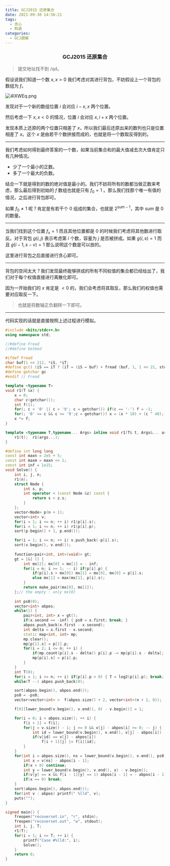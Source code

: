 ```yaml
---
title: GCJ2015 还原集合
date: 2021-09-30 14:50:21
tags:
  - 贪心
  - 构造
categories:
  - GCJ题解
---
```


<h3><center>GCJ2015 还原集合</center></h3>

> 提交地址找不到 /qd。

假设说我们知道一个数 $x, x > 0$ 我们考虑对其进行背包，不妨假设上一个背包的数组为 $f$。

![4IXWEq.png](https://img-blog.csdnimg.cn/img_convert/79ce7a9a092d0368df1cb65ec8e5fe3e.png)

发现对于一个新的数组位置 $i$ 会对应 $i - x, x$ 两个位置。

然后考虑一下 $x, x < 0$ 的情况，位置 $i$ 会对应 $x, i + x$ 两个位置。

发现本质上还原的两个位置只相差了 $x$，所以我们最后还原出来的数列也只是位置相差了 $x$。这个 $x$ 是由若干个数拼接而成的，也就是将一个数取反得到的。

------

我们考虑如何得到最终答案的一个数，如果当前集合和的最大值减去次大值肯定只有几种情况。

- 少了一个最小的正数。
- 多了一个最大的负数。

结合一下就是得到的数的绝对值是最小的。我们不妨将所有的数都当做正数来考虑，那么最后得到初始的 $f$ 数组也就是只有 $f_0 = 1$ 。那么我们找那个唯一有值的情况，之后进行背包即可。

如果 $f_0 \ne 1$ 呢？肯定是有若干个 $0$ 组成的集合，也就是 $2^{sum - 1}$，其中 $sum$ 是 $0$ 的数量。

------

当我们找到这个位置 $f_x = 1$ 而且其他位置都是 $0$ 的时候我们考虑将其他数进行取反。对于背包 $g(i, j)$ 表示考虑第 $i$ 个数，容量为 $j$ 是否被拼成。如果 $g(i, s) = 1$ 而且 $g(i - 1, s - v) = 1$ 那么说明这个数是可以放的。

这里进行背包之后直接进行贪心即可。

------

背包的空间太大？我们发现最终能够拼成的所有不同权值的集合都已经给出了，我们对于每个权值直接进行离散化即可。

因为一开始我们的 $x$ 肯定是 $< 0$ 的，我们会考虑将其取反，那么我们的权值也需要对应取反一下。

> 也就是将数轴正负翻转一下即可。

------

代码实现的话就是直接按照上述过程进行模拟。

```cpp
#include <bits/stdc++.h>
using namespace std;

//#define Fread
//#define Getmod

#ifdef Fread
char buf[1 << 21], *iS, *iT;
#define gc() (iS == iT ? (iT = (iS = buf) + fread (buf, 1, 1 << 21, stdin), (iS == iT ? EOF : *iS ++)) : *iS ++)
#define getchar gc
#endif // Fread

template <typename T>
void r1(T &x) {
	x = 0;
	char c(getchar());
	int f(1);
	for(; c < '0' || c > '9'; c = getchar()) if(c == '-') f = -1;
	for(; '0' <= c && c <= '9';c = getchar()) x = (x * 10) + (c ^ 48);
	x *= f;
}

template <typename T,typename... Args> inline void r1(T& t, Args&... args) {
    r1(t);  r1(args...);
}

#define int long long
const int maxn = 2e5 + 5;
const int maxm = maxn << 1;
const int inf = 1e15;
void Solve() {
    int i, j, n;
    r1(n);
    struct Node {
        int s, p;
        int operator < (const Node &z) const {
            return s < z.s;
        }
    };
    vector<Node> p(n + 1);
    vector<int> v;
    for(i = 1; i <= n; ++ i) r1(p[i].s);
    for(i = 1; i <= n; ++ i) r1(p[i].p);
    sort(p.begin() + 1, p.end());

    for(i = 1; i <= n; ++ i) v.push_back(-p[i].s);
    sort(v.begin(), v.end());
    
    function<pair<int, int>(void)> gt;
    gt = [&] () {
        int mx[2]; mx[0] = mx[1] = - inf;
        for(i = n; i >= 1; -- i) if(p[i].p) {
            if(p[i].s > mx[0]) mx[1] = mx[0], mx[0] = p[i].s;
            else mx[1] = max(mx[1], p[i].s);
        }
        return make_pair(mx[0], mx[1]);
    };// the empty : only mx[0]
    
    int ps0(0);
    vector<int> abpos;
    while(1) {
        pair<int, int> x = gt();
        if(x.second == -inf) { ps0 = x.first; break; }
        abpos.push_back(x.first - x.second);
        int delta = x.first - x.second;
        static map<int, int> mp;
        mp.clear();
        mp[p[1].s] = p[1].p;
        for(i = 2; i <= n; ++ i) {
            if(mp.count(p[i].s - delta)) p[i].p -= mp[p[i].s - delta];
            mp[p[i].s] = p[i].p;
        }
    }
    int T(0);
    for(i = 1; i <= n; ++ i) if(p[i].p > 0) { T = log2(p[i].p); break; }
    while(T --) abpos.push_back(0);

    sort(abpos.begin(), abpos.end());
    ps0 = -ps0;
    vector<vector<int> >  f(abpos.size() + 2, vector<int>(n + 2, 0));

    f[0][lower_bound(v.begin(), v.end(), 0) - v.begin()] = 1;

    for(i = 0; i < abpos.size(); ++ i) {
        f[i + 1] = f[i];
        for(j = v.size() - 1; j >= 0 && v[j] - abpos[i] >= 0; -- j) {
            int id = lower_bound(v.begin(), v.end(), v[j] - abpos[i]) - v.begin();
            if(v[id] == v[j] - abpos[i])
                f[i + 1][j] |= f[i][id];
        }
    }
    for(int i = abpos.size(), ns = lower_bound(v.begin(), v.end(), ps0) - v.begin(); i > 0; -- i) {
        int x = v[ns] - abpos[i - 1];
        if(x < 0) continue;
        int y = lower_bound(v.begin(), v.end(), x) - v.begin();
        if(v[y] == x && f[i - 1][y] == 1) abpos[i - 1] = - abpos[i - 1], ns = y, ps0 += abpos[i - 1];
        if(x == 0) break;
    }
    sort(abpos.begin(), abpos.end());
    for(int v : abpos) printf(" %lld", v);
    puts("");
}

signed main() {
    freopen("recoverset.in", "r", stdin);
    freopen("recoverset.out", "w", stdout);
    int i, j, T;
    r1(T);
    for(i = 1; i <= T; ++ i) {
        printf("Case #%lld:", i);
        Solve();
    }
	return 0;
}
```




